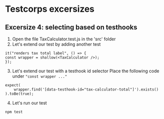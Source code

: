 # Testcorps excersizes

## Excersize 4: selecting based on testhooks

1. Open the file TaxCalculator.test.js in the 'src' folder
2. Let's extend our test by adding another test

```
it("renders tax total label", () => {
const wrapper = shallow(<TaxCalculator />);
});
```

3. Let's extend our test with a testhook id selector
   Place the following code under `"const wrapper ..."`

```
expect(
    wrapper.find('[data-testhook-id="tax-calculator-total"]').exists()
).toBe(true);
```

4. Let's run our test

```
npm test
```
